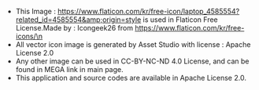 * This Image : https://www.flaticon.com/kr/free-icon/laptop_4585554?related_id=4585554&amp;origin=style is used in Flaticon Free License.Made by : Icongeek26 from https://www.flaticon.com/kr/free-icons/\n
* All vector icon image is generated by Asset Studio with license : Apache License 2.0
* Any other image can be used in CC-BY-NC-ND 4.0 License, and can be found in MEGA link in main page.
* This application and source codes are available in Apache License 2.0.